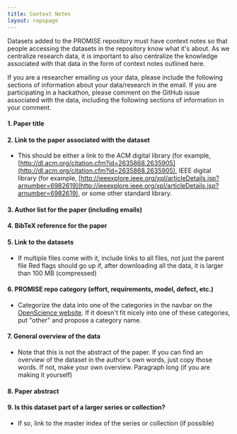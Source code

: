 ```yaml
---
title: Context Notes
layout: repopage
---
```


Datasets added to the PROMISE repository must have context notes so that people accessing the 
datasets in the repository know what it's about. As we centralize research data, it is important 
to also centralize the knowledge associated with that data in the form of context notes outlined 
here. 

If you are a researcher emailing us your data, please include the following sections of
information about your data/research in the email. If you are participating in a hackathon, 
please comment on the GitHub issue associated with the data, including the following sections of 
information in your comment.

#### 1. Paper title

#### 2. Link to the paper associated with the dataset
 * This should be either a link to the ACM digital library (for example, 
   [http://dl.acm.org/citation.cfm?id=2635868.2635905](http://dl.acm.org/citation.cfm?id=2635868.2635905), 
   IEEE digital library (for example, 
   [http://ieeexplore.ieee.org/xpl/articleDetails.jsp?arnumber=6982619](http://ieeexplore.ieee.org/xpl/articleDetails.jsp?arnumber=6982619), 
   or some other standard library.

#### 3. Author list for the paper (including emails)

#### 4. BibTeX reference for the paper

#### 5. Link to the datasets
 * If multiple files come with it, include links to all files, not just the parent file
   Red flags should go up if, after downloading all the data, it is larger than 100 MB (compressed)

#### 6. PROMISE repo category (effort, requirements, model, defect, etc.)
 * Categorize the data into one of the categories in the navbar on the [OpenScience website](/repo).
   If it doesn't fit nicely into one of these categories, put "other" and propose a category name.

#### 7. General overview of the data
 * Note that this is not the abstract of the paper. If you can find an overview of the dataset 
   in the author's own words, just copy those words. If not, make your own overview. Paragraph 
   long (if you are making it yourself)

#### 8. Paper abstract

#### 9. Is this dataset part of a larger series or collection?
 * If so, link to the master index of the series or collection (if possible)
